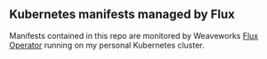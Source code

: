 ## Kubernetes manifests managed by Flux

Manifests contained in this repo are monitored by Weaveworks [Flux Operator](https://github.com/weaveworks/flux) running on my personal Kubernetes cluster.
